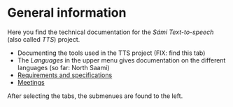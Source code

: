 General information
===================

Here you find the technical documentation for the *Sámi Text-to-speech*
(also called *TTS*) project.

-   Documenting the tools used in the TTS project (FIX: find this tab)
-   The *Languages* in the upper menu gives documentation on the
    different languages (so far: North Saami)
-   [Requirements and
    specifications](admin/public_tender/RequirementsAndSpecifications.html)
-   [Meetings](admin/index.html)

After selecting the tabs, the submenues are found to the left.
